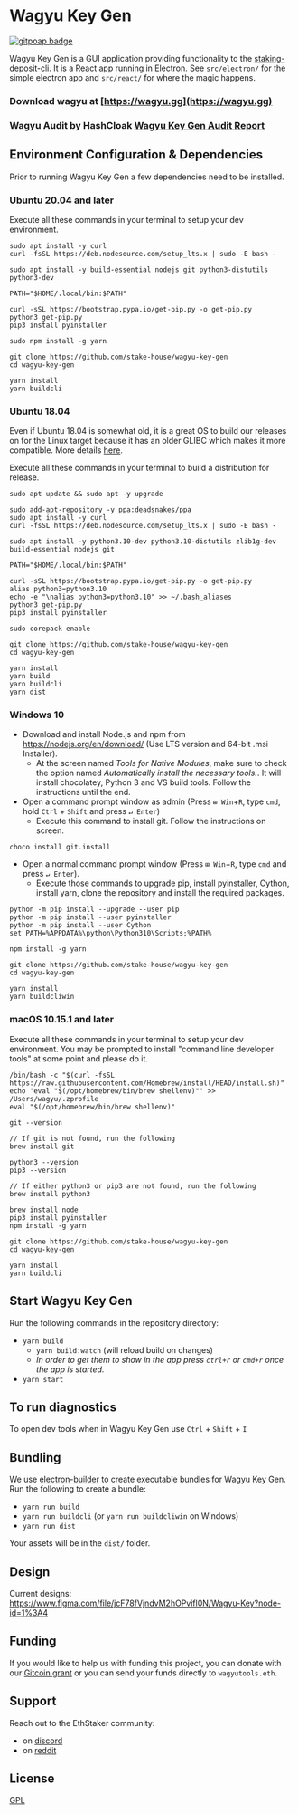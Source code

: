 # Wagyu Key Gen
[![gitpoap badge](https://public-api.gitpoap.io/v1/repo/stake-house/wagyu-key-gen/badge)](https://www.gitpoap.io/gh/stake-house/wagyu-key-gen)

Wagyu Key Gen is a GUI application providing functionality to the [staking-deposit-cli](https://github.com/ethereum/staking-deposit-cli). It is a React app running in Electron.  See `src/electron/` for the simple electron app and `src/react/` for where the magic happens.

### Download wagyu at [https://wagyu.gg](https://wagyu.gg)

### Wagyu Audit by HashCloak [Wagyu Key Gen Audit Report](https://github.com/stake-house/wagyu-key-gen/files/7693548/Wagyu.Key.Gen.Audit.Report.pdf)

## Environment Configuration & Dependencies
Prior to running Wagyu Key Gen a few dependencies need to be installed. 

### Ubuntu 20.04 and later
Execute all these commands in your terminal to setup your dev environment.

```console
sudo apt install -y curl
curl -fsSL https://deb.nodesource.com/setup_lts.x | sudo -E bash -

sudo apt install -y build-essential nodejs git python3-distutils python3-dev

PATH="$HOME/.local/bin:$PATH"

curl -sSL https://bootstrap.pypa.io/get-pip.py -o get-pip.py
python3 get-pip.py
pip3 install pyinstaller

sudo npm install -g yarn

git clone https://github.com/stake-house/wagyu-key-gen
cd wagyu-key-gen

yarn install
yarn buildcli
```

### Ubuntu 18.04
Even if Ubuntu 18.04 is somewhat old, it is a great OS to build our releases on for the Linux target because it has an older GLIBC which makes it more compatible. More details [here](https://pyinstaller.readthedocs.io/en/stable/usage.html#making-gnu-linux-apps-forward-compatible).

Execute all these commands in your terminal to build a distribution for release.
```console
sudo apt update && sudo apt -y upgrade

sudo add-apt-repository -y ppa:deadsnakes/ppa
sudo apt install -y curl
curl -fsSL https://deb.nodesource.com/setup_lts.x | sudo -E bash -

sudo apt install -y python3.10-dev python3.10-distutils zlib1g-dev build-essential nodejs git

PATH="$HOME/.local/bin:$PATH"

curl -sSL https://bootstrap.pypa.io/get-pip.py -o get-pip.py
alias python3=python3.10
echo -e "\nalias python3=python3.10" >> ~/.bash_aliases
python3 get-pip.py
pip3 install pyinstaller

sudo corepack enable

git clone https://github.com/stake-house/wagyu-key-gen
cd wagyu-key-gen

yarn install
yarn build
yarn buildcli
yarn dist
```

### Windows 10
- Download and install Node.js and npm from https://nodejs.org/en/download/ (Use LTS version and 64-bit .msi Installer).
  - At the screen named *Tools for Native Modules*, make sure to check the option named *Automatically install the necessary tools.*. It will install chocolatey, Python 3 and VS build tools. Follow the instructions until the end.
- Open a command prompt window as admin (Press `⊞ Win`+`R`, type `cmd`, hold `Ctrl` + `Shift` and press `↵ Enter`)
  -  Execute this command to install git. Follow the instructions on screen.
```console
choco install git.install
```
- Open a normal command prompt window (Press `⊞ Win`+`R`, type `cmd` and press `↵ Enter`).
  - Execute those commands to upgrade pip, install pyinstaller, Cython, install yarn, clone the repository and install the required packages.
```console
python -m pip install --upgrade --user pip
python -m pip install --user pyinstaller
python -m pip install --user Cython
set PATH=%APPDATA%\python\Python310\Scripts;%PATH%

npm install -g yarn

git clone https://github.com/stake-house/wagyu-key-gen
cd wagyu-key-gen

yarn install
yarn buildcliwin
```

### macOS 10.15.1 and later
Execute all these commands in your terminal to setup your dev environment.  You may be prompted to install "command line developer tools" at some point and please do it.

```console
/bin/bash -c "$(curl -fsSL https://raw.githubusercontent.com/Homebrew/install/HEAD/install.sh)"
echo 'eval "$(/opt/homebrew/bin/brew shellenv)"' >> /Users/wagyu/.zprofile
eval "$(/opt/homebrew/bin/brew shellenv)"

git --version

// If git is not found, run the following
brew install git

python3 --version
pip3 --version

// If either python3 or pip3 are not found, run the following
brew install python3

brew install node
pip3 install pyinstaller
npm install -g yarn

git clone https://github.com/stake-house/wagyu-key-gen
cd wagyu-key-gen

yarn install
yarn buildcli
```

## Start Wagyu Key Gen
Run the following commands in the repository directory:

 - `yarn build`
   - `yarn build:watch` (will reload build on changes)
   - _In order to get them to show in the app press `ctrl+r` or `cmd+r` once the app is started._
 - `yarn start`

## To run diagnostics
To open dev tools when in Wagyu Key Gen use `Ctrl` + `Shift` + `I`

## Bundling
We use [electron-builder](https://www.electron.build/) to create executable bundles for Wagyu Key Gen.  Run the following to create a bundle:
 - `yarn run build`
 - `yarn run buildcli` (or `yarn run buildcliwin` on Windows)
 - `yarn run dist`

Your assets will be in the `dist/` folder.

## Design
Current designs: https://www.figma.com/file/jcF78fVjndvM2hOPvifl0N/Wagyu-Key?node-id=1%3A4

## Funding

If you would like to help us with funding this project, you can donate with our [Gitcoin grant](https://gitcoin.co/grants/2112/stakehouse-wagyu-tooling-suite-easy-to-use-tools-) or you can send your funds directly to `wagyutools.eth`.

## Support
Reach out to the EthStaker community:
 - on [discord](https://discord.io/ethstaker)
 - on [reddit](https://www.reddit.com/r/ethstaker/)

## License
[GPL](LICENSE)
